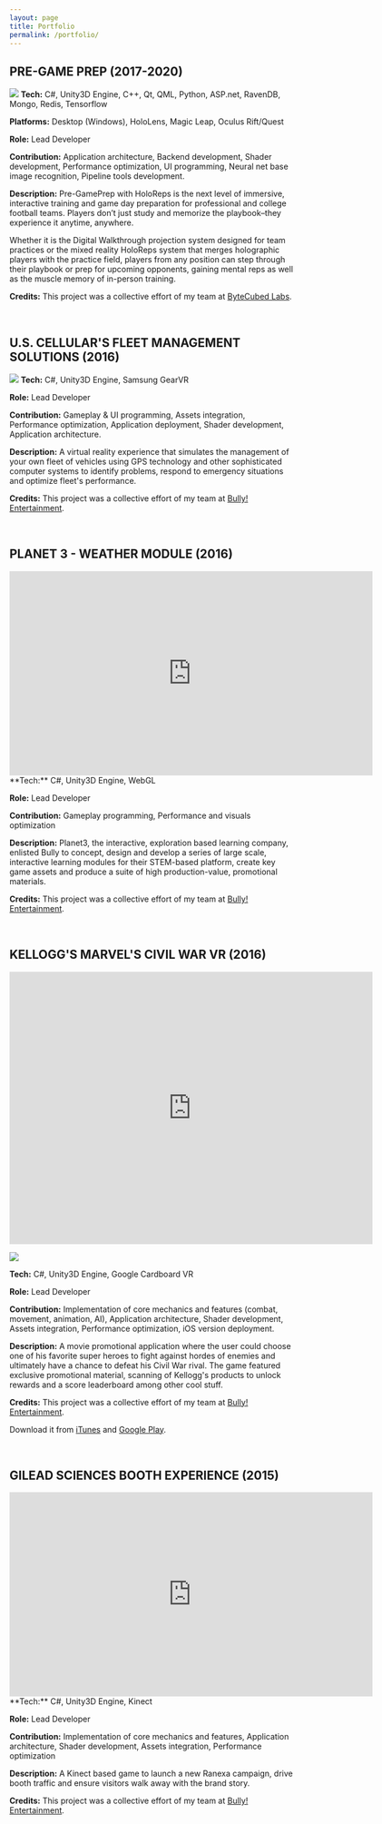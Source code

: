 ```yaml
---
layout: page
title: Portfolio
permalink: /portfolio/
---
```


## PRE-GAME PREP (2017-2020)
![](../public/pgp.jpg)
**Tech:** C#, Unity3D Engine, C++, Qt, QML, Python, ASP.net, RavenDB, Mongo, Redis, Tensorflow

**Platforms:** Desktop (Windows), HoloLens, Magic Leap, Oculus Rift/Quest

**Role:** Lead Developer

**Contribution:** Application architecture, Backend development, Shader development, Performance optimization, UI programming, Neural net base image recognition, Pipeline tools development.

**Description:** Pre-GamePrep with HoloReps is the next level of immersive, interactive training and game day preparation for professional and college football teams. Players don’t just study and memorize the playbook–they experience it anytime, anywhere.

Whether it is the Digital Walkthrough projection system designed for team practices or the mixed reality HoloReps system that merges holographic players with the practice field, players from any position can step through their playbook or prep for upcoming opponents, gaining mental reps as well as the muscle memory of in-person training.

**Credits:** This project was a collective effort of my team at [ByteCubed Labs](http://bytecubedlabs.co).



&nbsp;
## U.S. CELLULAR'S FLEET MANAGEMENT SOLUTIONS (2016)
![](../public/bizkit-1120.jpg)
**Tech:** C#, Unity3D Engine, Samsung GearVR

**Role:** Lead Developer

**Contribution:** Gameplay & UI programming, Assets integration, Performance optimization, Application deployment, Shader development, Application architecture.

**Description:** A virtual reality experience that simulates the management of your own fleet of vehicles using GPS technology and other sophisticated computer systems to identify problems, respond to emergency situations and optimize fleet's performance.

**Credits:** This project was a collective effort of my team at [Bully! Entertainment](http://bullyentertainment.com/).


&nbsp;
## PLANET 3 - WEATHER MODULE (2016)
<iframe src="https://player.vimeo.com/video/241329224?title=0&byline=0&portrait=0" width="640" height="360" frameborder="0" webkitallowfullscreen mozallowfullscreen allowfullscreen></iframe>
**Tech:** C#, Unity3D Engine, WebGL

**Role:** Lead Developer

**Contribution:** Gameplay programming, Performance and visuals optimization

**Description:** Planet3, the interactive, exploration based learning company, enlisted Bully to concept, design and develop a series of large scale, interactive learning modules for their STEM-based platform, create key game assets and produce a suite of high production-value, promotional materials.

**Credits:** This project was a collective effort of my team at [Bully! Entertainment](http://bullyentertainment.com/).


&nbsp;
## KELLOGG'S MARVEL'S CIVIL WAR VR (2016)
<iframe src="https://player.vimeo.com/video/165185223?title=0&byline=0&portrait=0" width="640" height="480" frameborder="0" webkitallowfullscreen mozallowfullscreen allowfullscreen></iframe>

![](../public/cw-reel-version_orig.png)

**Tech:** C#, Unity3D Engine, Google Cardboard VR

**Role:** Lead Developer

**Contribution:** Implementation of core mechanics and features (combat, movement, animation, AI), Application architecture, Shader development, Assets integration, Performance optimization, iOS version deployment.

**Description:** A movie promotional application where the user could choose one of his favorite super heroes to fight against hordes of enemies and ultimately have a chance to defeat his Civil War rival. The game featured exclusive promotional material, scanning of Kellogg's products to unlock rewards and a score leaderboard among other cool stuff.

​**Credits:** This project was a collective effort of my team at [Bully! Entertainment](http://bullyentertainment.com/).

Download it from [iTunes](https://itunes.apple.com/us/app/kelloggs-marvels-civil-war-vr/id1093762466?mt=8) and [Google Play](https://play.google.com/store/apps/details?id=com.kelloggs.civilwarvr&amp;hl=en).


&nbsp;
## GILEAD SCIENCES BOOTH EXPERIENCE (2015)
<iframe src="https://player.vimeo.com/video/149503653?title=0&byline=0&portrait=0" width="640" height="360" frameborder="0" webkitallowfullscreen mozallowfullscreen allowfullscreen></iframe>
**Tech:** C#, Unity3D Engine, Kinect

**Role:** Lead Developer

**Contribution:** Implementation of core mechanics and features, Application architecture, Shader development, Assets integration, Performance optimization

**Description:** A Kinect based game to launch a new Ranexa campaign, drive booth traffic and ensure visitors walk away with the brand story.

**Credits:** This project was a collective effort of my team at [Bully! Entertainment](http://bullyentertainment.com/).